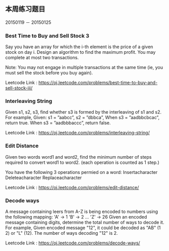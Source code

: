 ## 本周练习题目

20150119 － 20150125


### Best Time to Buy and Sell Stock 3

Say you have an array for which the i-th element is the price of a given stock on day i. Design an algorithm to find the maximum profit. You may complete at most two transactions.

Note: You may not engage in multiple transactions at the same time (ie, you must sell the stock before you buy again).

Leetcode Link : https://oj.leetcode.com/problems/best-time-to-buy-and-sell-stock-iii/


### Interleaving String

Given s1, s2, s3, find whether s3 is formed by the interleaving of s1 and s2. For example, Given: s1 = ”aabcc”, s2 = ”dbbca”,
When s3 = ”aadbbcbcac”, return true.
When s3 = ”aadbbbaccc”, return false.

Leetcode Link : https://oj.leetcode.com/problems/interleaving-string/


### Edit Distance

Given two words word1 and word2, find the minimum number of steps required to convert word1 to word2. (each operation is counted as 1 step.)

You have the following 3 operations permied on a word:
Insertacharacter
Deleteacharacter
Replaceacharacter

Leetcode Link : https://oj.leetcode.com/problems/edit-distance/

### Decode ways

A message containing leers from A-Z is being encoded to numbers using the following mapping:
 'A' -> 1
 'B' -> 2
 ...
 'Z' -> 26
Given an encoded message containing digits, determine the total number of ways to decode it. For example, Given encoded message "12", it could be decoded as "AB" (1 2) or "L" (12).
The number of ways decoding "12" is 2.

Leetcode Link : https://oj.leetcode.com/problems/decode-ways/
